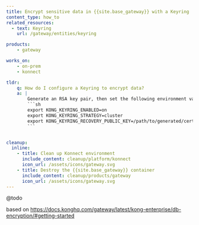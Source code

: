```yaml
---
title: Encrypt sensitive data in {{site.base_gateway}} with a Keyring
content_type: how_to
related_resources:
  - text: Keyring
    url: /gateway/entities/keyring

products:
    - gateway

works_on:
    - on-prem
    - konnect

tldr:
    q: How do I configure a Keyring to encrypt data?
    a: |
        Generate an RSA key pair, then set the following environment variables before starting your {{site.base_gateway}} instance:
        ```sh
        export KONG_KEYRING_ENABLED=on
        export KONG_KEYRING_STRATEGY=cluster
        export KONG_KEYRING_RECOVERY_PUBLIC_KEY=/path/to/generated/cert.pem
        ```


cleanup:
  inline:
    - title: Clean up Konnect environment
      include_content: cleanup/platform/konnect
      icon_url: /assets/icons/gateway.svg
    - title: Destroy the {{site.base_gateway}} container
      include_content: cleanup/products/gateway
      icon_url: /assets/icons/gateway.svg
---
```

@todo

based on https://docs.konghq.com/gateway/latest/kong-enterprise/db-encryption/#getting-started 